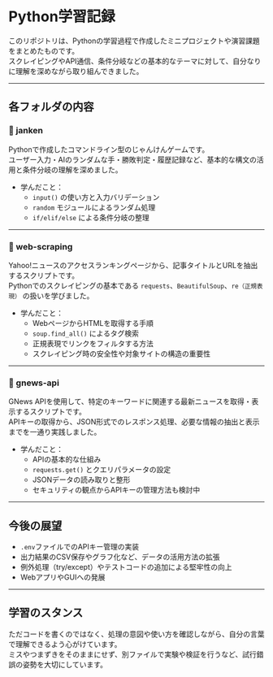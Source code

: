 # Python学習記録

このリポジトリは、Pythonの学習過程で作成したミニプロジェクトや演習課題をまとめたものです。  
スクレイピングやAPI通信、条件分岐などの基本的なテーマに対して、自分なりに理解を深めながら取り組んできました。

---

## 各フォルダの内容

### 📁 janken

Pythonで作成したコマンドライン型のじゃんけんゲームです。  
ユーザー入力・AIのランダムな手・勝敗判定・履歴記録など、基本的な構文の活用と条件分岐の理解を深めました。

- 学んだこと：
  - `input()` の使い方と入力バリデーション
  - `random` モジュールによるランダム処理
  - `if/elif/else` による条件分岐の整理

---

### 📁 web-scraping

Yahoo!ニュースのアクセスランキングページから、記事タイトルとURLを抽出するスクリプトです。  
Pythonでのスクレイピングの基本である `requests`、`BeautifulSoup`、`re（正規表現）` の扱いを学びました。

- 学んだこと：
  - WebページからHTMLを取得する手順
  - `soup.find_all()` によるタグ検索
  - 正規表現でリンクをフィルタする方法
  - スクレイピング時の安全性や対象サイトの構造の重要性

---

### 📁 gnews-api

GNews APIを使用して、特定のキーワードに関連する最新ニュースを取得・表示するスクリプトです。  
APIキーの取得から、JSON形式でのレスポンス処理、必要な情報の抽出と表示までを一通り実践しました。

- 学んだこと：
  - APIの基本的な仕組み
  - `requests.get()` とクエリパラメータの設定
  - JSONデータの読み取りと整形
  - セキュリティの観点からAPIキーの管理方法も検討中

---

## 今後の展望

- `.env`ファイルでのAPIキー管理の実装
- 出力結果のCSV保存やグラフ化など、データの活用方法の拡張
- 例外処理（try/except）やテストコードの追加による堅牢性の向上
- WebアプリやGUIへの発展

---

## 学習のスタンス

ただコードを書くのではなく、処理の意図や使い方を確認しながら、自分の言葉で理解できるよう心がけています。  
ミスやつまずきをそのままにせず、別ファイルで実験や検証を行うなど、試行錯誤の姿勢を大切にしています。


